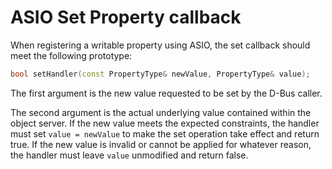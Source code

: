 # ASIO Set Property callback

When registering a writable property using ASIO, the set callback should meet the
following prototype:

```c++
bool setHandler(const PropertyType& newValue, PropertyType& value);
```

The first argument is the new value requested to be set by the D-Bus caller.

The second argument is the actual underlying value contained within the object
server. If the new value meets the expected constraints, the handler must set
`value = newValue` to make the set operation take effect and return true. If the
new value is invalid or cannot be applied for whatever reason, the handler must
leave `value` unmodified and return false.
